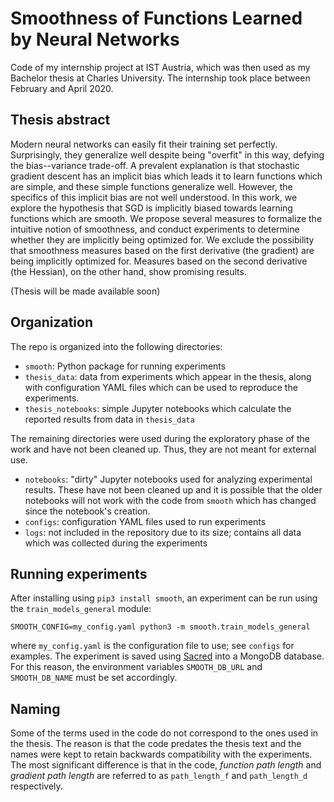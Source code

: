 # Smoothness of Functions Learned by Neural Networks

Code of my internship project at IST Austria,
which was then used as my Bachelor thesis at Charles University.
The internship took place between February and April 2020.

## Thesis abstract

Modern neural networks can easily fit their training set perfectly.
Surprisingly, they generalize well despite being "overfit" in this way,
defying the bias--variance trade-off. A prevalent explanation is that
stochastic gradient descent has an implicit bias which leads it to learn
functions which are simple, and these simple functions generalize well.
However, the specifics of this implicit bias are not well understood. In this
work, we explore the hypothesis that SGD is implicitly biased towards learning
functions which are smooth. We propose several measures to formalize the
intuitive notion of smoothness, and conduct experiments to determine whether
they are implicitly being optimized for. We exclude the possibility that
smoothness measures based on the first derivative (the gradient) are being
implicitly optimized for. Measures based on the second derivative (the
Hessian), on the other hand, show promising results.

(Thesis will be made available soon)

## Organization

The repo is organized into the following directories:

- `smooth`: Python package for running experiments
- `thesis_data`: data from experiments which appear
    in the thesis, along with configuration YAML files which can be used
    to reproduce the experiments.
- `thesis_notebooks`: simple Jupyter notebooks which calculate the reported
    results from data in `thesis_data`

The remaining directories were used during the exploratory phase of the work and have not been cleaned up. Thus, they are not meant for external use.

- `notebooks`: "dirty" Jupyter notebooks used for analyzing experimental
    results. These have not been cleaned up and it is possible that the older notebooks will not work with the code from `smooth` which has changed since the notebook's creation.
- `configs`: configuration YAML files used to run experiments
- `logs`: not included in the repository due to its size; contains all data which was collected during the experiments

## Running experiments

After installing using `pip3 install smooth`, an experiment can be run
using the `train_models_general` module:

```
SMOOTH_CONFIG=my_config.yaml python3 -m smooth.train_models_general
```

where `my_config.yaml` is the configuration file to use; see `configs` for examples.
The experiment is saved using [Sacred](https://sacred.readthedocs.io/en/stable/)
into a MongoDB database. For this reason, the environment variables `SMOOTH_DB_URL`
and `SMOOTH_DB_NAME` must be set accordingly.

## Naming

Some of the terms used in the code do not correspond to the ones used in the thesis.
The reason is that the code predates the thesis text and the names were kept
to retain backwards compatibility with the experiments.
The most significant difference is that in the code,
_function path length_ and _gradient path length_ are referred to as
`path_length_f` and `path_length_d` respectively.
